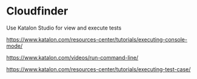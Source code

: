 # Cloudfinder
Use Katalon Studio for view and execute tests

https://www.katalon.com/resources-center/tutorials/executing-console-mode/

https://www.katalon.com/videos/run-command-line/

https://www.katalon.com/resources-center/tutorials/executing-test-case/

